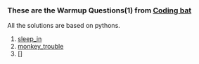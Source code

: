 ### These are the Warmup Questions(1) from  [Coding bat](http://codingbat.com/python)

All the solutions are based on pythons.

1. [sleep_in](./sleep_in.py)
2. [monkey_trouble](./monkey_trouble.py)
3. []
